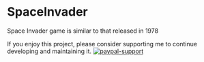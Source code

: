 # SpaceInvader
Space Invader game is similar to that released in 1978

If you enjoy this project, please consider supporting me to continue developing and maintaining it.
[![paypal-support](https://user-images.githubusercontent.com/32667635/71374712-b3a49b00-25e1-11ea-944e-ff5f4a0b6cfe.jpg)](www.paypal.me/shubhamgupta1204)
